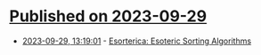 # [Published on 2023-09-29](index.md)

* [2023-09-29, 13:19:01](https://lobste.rs/s/eibvvz/esorterica_esoteric_sorting_algorithms) - [Esorterica: Esoteric Sorting Algorithms](https://www.youtube.com/watch?v=TYPCku-DJrY)
